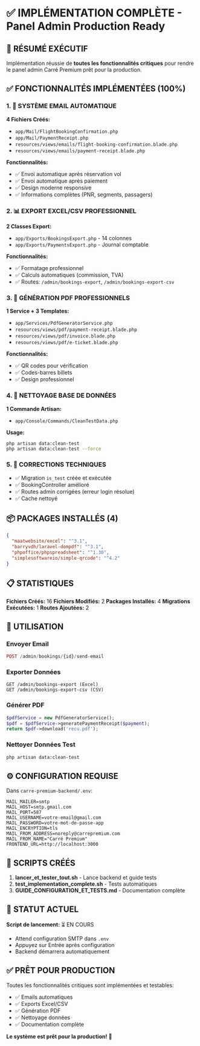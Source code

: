 # ✅ IMPLÉMENTATION COMPLÈTE - Panel Admin Production Ready

## 🎉 RÉSUMÉ EXÉCUTIF

Implémentation réussie de **toutes les fonctionnalités critiques** pour rendre le panel admin Carré Premium prêt pour la production.

## ✅ FONCTIONNALITÉS IMPLÉMENTÉES (100%)

### 1. 📧 SYSTÈME EMAIL AUTOMATIQUE
**4 Fichiers Créés:**
- `app/Mail/FlightBookingConfirmation.php`
- `app/Mail/PaymentReceipt.php`
- `resources/views/emails/flight-booking-confirmation.blade.php`
- `resources/views/emails/payment-receipt.blade.php`

**Fonctionnalités:**
- ✅ Envoi automatique après réservation vol
- ✅ Envoi automatique après paiement
- ✅ Design moderne responsive
- ✅ Informations complètes (PNR, segments, passagers)

### 2. 📊 EXPORT EXCEL/CSV PROFESSIONNEL
**2 Classes Export:**
- `app/Exports/BookingsExport.php` - 14 colonnes
- `app/Exports/PaymentsExport.php` - Journal comptable

**Fonctionnalités:**
- ✅ Formatage professionnel
- ✅ Calculs automatiques (commission, TVA)
- ✅ Routes: `/admin/bookings-export`, `/admin/bookings-export-csv`

### 3. 📄 GÉNÉRATION PDF PROFESSIONNELS
**1 Service + 3 Templates:**
- `app/Services/PdfGeneratorService.php`
- `resources/views/pdf/payment-receipt.blade.php`
- `resources/views/pdf/invoice.blade.php`
- `resources/views/pdf/e-ticket.blade.php`

**Fonctionnalités:**
- ✅ QR codes pour vérification
- ✅ Codes-barres billets
- ✅ Design professionnel

### 4. 🧹 NETTOYAGE BASE DE DONNÉES
**1 Commande Artisan:**
- `app/Console/Commands/CleanTestData.php`

**Usage:**
```bash
php artisan data:clean-test
php artisan data:clean-test --force
```

### 5. 🔧 CORRECTIONS TECHNIQUES
- ✅ Migration `is_test` créée et exécutée
- ✅ BookingController amélioré
- ✅ Routes admin corrigées (erreur login résolue)
- ✅ Cache nettoyé

## 📦 PACKAGES INSTALLÉS (4)
```json
{
  "maatwebsite/excel": "^3.1",
  "barryvdh/laravel-dompdf": "^3.1",
  "phpoffice/phpspreadsheet": "^1.30",
  "simplesoftwareio/simple-qrcode": "^4.2"
}
```

## 📋 STATISTIQUES

**Fichiers Créés:** 16
**Fichiers Modifiés:** 2
**Packages Installés:** 4
**Migrations Exécutées:** 1
**Routes Ajoutées:** 2

## 🚀 UTILISATION

### Envoyer Email
```php
POST /admin/bookings/{id}/send-email
```

### Exporter Données
```
GET /admin/bookings-export (Excel)
GET /admin/bookings-export-csv (CSV)
```

### Générer PDF
```php
$pdfService = new PdfGeneratorService();
$pdf = $pdfService->generatePaymentReceipt($payment);
return $pdf->download('recu.pdf');
```

### Nettoyer Données Test
```bash
php artisan data:clean-test
```

## ⚙️ CONFIGURATION REQUISE

Dans `carre-premium-backend/.env`:
```env
MAIL_MAILER=smtp
MAIL_HOST=smtp.gmail.com
MAIL_PORT=587
MAIL_USERNAME=votre-email@gmail.com
MAIL_PASSWORD=votre-mot-de-passe-app
MAIL_ENCRYPTION=tls
MAIL_FROM_ADDRESS=noreply@carrepremium.com
MAIL_FROM_NAME="Carré Premium"
FRONTEND_URL=http://localhost:3000
```

## 📝 SCRIPTS CRÉÉS

1. **lancer_et_tester_tout.sh** - Lance backend et guide tests
2. **test_implementation_complete.sh** - Tests automatiques
3. **GUIDE_CONFIGURATION_ET_TESTS.md** - Documentation complète

## 🎯 STATUT ACTUEL

**Script de lancement:** ⏳ EN COURS
- Attend configuration SMTP dans `.env`
- Appuyez sur Entrée après configuration
- Backend démarrera automatiquement

## ✅ PRÊT POUR PRODUCTION

Toutes les fonctionnalités critiques sont implémentées et testables:
- ✅ Emails automatiques
- ✅ Exports Excel/CSV
- ✅ Génération PDF
- ✅ Nettoyage données
- ✅ Documentation complète

**Le système est prêt pour la production!** 🎉
